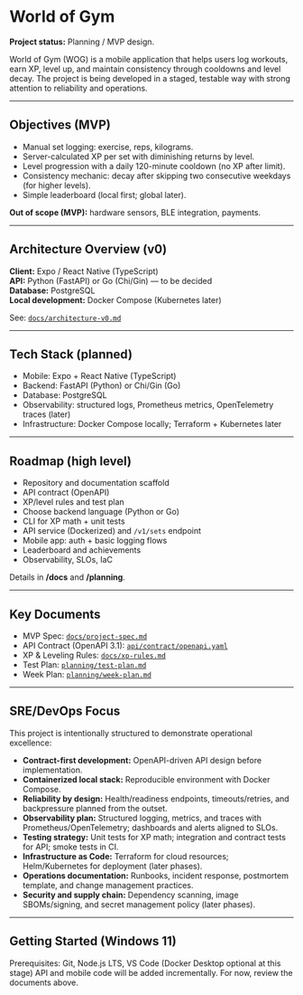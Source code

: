 ﻿# World of Gym

**Project status:** Planning / MVP design.

World of Gym (WOG) is a mobile application that helps users log workouts, earn XP, level up, and maintain consistency through cooldowns and level decay. The project is being developed in a staged, testable way with strong attention to reliability and operations.

---

## Objectives (MVP)

- Manual set logging: exercise, reps, kilograms.
- Server-calculated XP per set with diminishing returns by level.
- Level progression with a daily 120-minute cooldown (no XP after limit).
- Consistency mechanic: decay after skipping two consecutive weekdays (for higher levels).
- Simple leaderboard (local first; global later).

**Out of scope (MVP):** hardware sensors, BLE integration, payments.

---

## Architecture Overview (v0)

**Client:** Expo / React Native (TypeScript)  
**API:** Python (FastAPI) or Go (Chi/Gin) — to be decided  
**Database:** PostgreSQL  
**Local development:** Docker Compose (Kubernetes later)

See: [`docs/architecture-v0.md`](docs/architecture-v0.md)

---

## Tech Stack (planned)

- Mobile: Expo + React Native (TypeScript)
- Backend: FastAPI (Python) or Chi/Gin (Go)
- Database: PostgreSQL
- Observability: structured logs, Prometheus metrics, OpenTelemetry traces (later)
- Infrastructure: Docker Compose locally; Terraform + Kubernetes later

---

## Roadmap (high level)

- Repository and documentation scaffold 
- API contract (OpenAPI) 
- XP/level rules and test plan   
- Choose backend language (Python or Go)  
- CLI for XP math + unit tests  
- API service (Dockerized) and `/v1/sets` endpoint  
- Mobile app: auth + basic logging flows  
- Leaderboard and achievements  
- Observability, SLOs, IaC

Details in **/docs** and **/planning**.

---

## Key Documents

- MVP Spec: [`docs/project-spec.md`](docs/project-spec.md)  
- API Contract (OpenAPI 3.1): [`api/contract/openapi.yaml`](api/contract/openapi.yaml)  
- XP & Leveling Rules: [`docs/xp-rules.md`](docs/xp-rules.md)  
- Test Plan: [`planning/test-plan.md`](planning/test-plan.md)  
- Week Plan: [`planning/week-plan.md`](planning/week-plan.md)

---

## SRE/DevOps Focus

This project is intentionally structured to demonstrate operational excellence:

- **Contract-first development:** OpenAPI-driven API design before implementation.  
- **Containerized local stack:** Reproducible environment with Docker Compose.  
- **Reliability by design:** Health/readiness endpoints, timeouts/retries, and backpressure planned from the outset.  
- **Observability plan:** Structured logging, metrics, and traces with Prometheus/OpenTelemetry; dashboards and alerts aligned to SLOs.  
- **Testing strategy:** Unit tests for XP math; integration and contract tests for API; smoke tests in CI.  
- **Infrastructure as Code:** Terraform for cloud resources; Helm/Kubernetes for deployment (later phases).  
- **Operations documentation:** Runbooks, incident response, postmortem template, and change management practices.  
- **Security and supply chain:** Dependency scanning, image SBOMs/signing, and secret management policy (later phases).

---

## Getting Started (Windows 11)

Prerequisites: Git, Node.js LTS, VS Code (Docker Desktop optional at this stage)
API and mobile code will be added incrementally. For now, review the documents above.